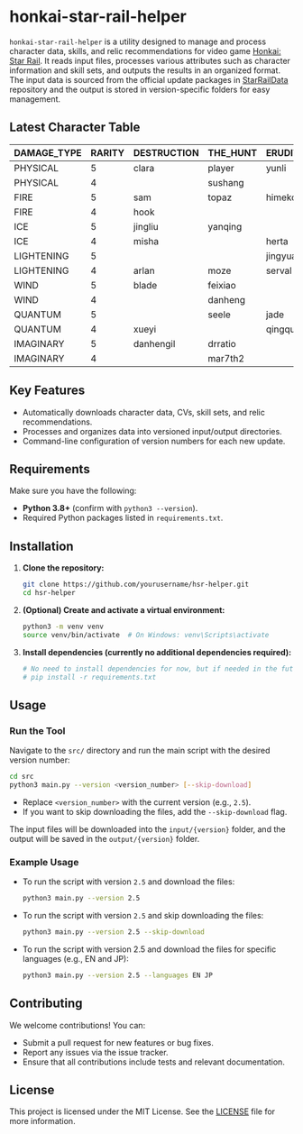 
# honkai-star-rail-helper

`honkai-star-rail-helper` is a utility designed to manage and process character data, skills, and relic recommendations for video  game [Honkai: Star Rail](https://en.wikipedia.org/wiki/Honkai:_Star_Rail). It reads input files, processes various attributes such as character information and skill sets, and outputs the results in an organized format. The input data is sourced from the official update packages in [StarRailData](https://github.com/Dimbreath/StarRailData/tree/master) repository and the output is stored in version-specific folders for easy management.

## Latest Character Table
<!-- CHARACTER_TABLE_START -->
| DAMAGE_TYPE | RARITY | DESTRUCTION        | THE_HUNT | ERUDITION | HARMONY | NIHILITY      | PRESERVATION | ABUNDANCE |
| ----------- | ------ | ------------------ | -------- | --------- | ------- | ------------- | ------------ | --------- |
| PHYSICAL    | 5      | clara|player|yunli | boothill | argenti   | robin   |               |              |           |
| PHYSICAL    | 4      |                    | sushang  |           | hanya   | luka          |              | natasha   |
| FIRE        | 5      | sam                | topaz    | himeko    |         | jiaoqiu       | player2      | lingsha   |
| FIRE        | 4      | hook               |          |           | asta    | guinaifen     |              | gallagher |
| ICE         | 5      | jingliu            | yanqing  |           | ruanmei |               | gepard       |           |
| ICE         | 4      | misha              |          | herta     |         | pela          | mar7th       |           |
| LIGHTENING  | 5      |                    |          | jingyuan  |         | acheron|kafka |              | bailu     |
| LIGHTENING  | 4      | arlan              | moze     | serval    | tingyun |               |              |           |
| WIND        | 5      | blade              | feixiao  |           | bronya  | blackswan     |              | huohuo    |
| WIND        | 4      |                    | danheng  |           |         | sampo         |              |           |
| QUANTUM     | 5      |                    | seele    | jade      | sparkle | silverwolf    | fuxuan       |           |
| QUANTUM     | 4      | xueyi              |          | qingque   |         |               |              | lynx      |
| IMAGINARY   | 5      | danhengil          | drratio  |           | player3 | welt          | aventurine   | luocha    |
| IMAGINARY   | 4      |                    | mar7th2  |           | yukong  |               |              |           |
<!-- CHARACTER_TABLE_END -->

## Key Features
- Automatically downloads character data, CVs, skill sets, and relic recommendations.
- Processes and organizes data into versioned input/output directories.
- Command-line configuration of version numbers for each new update.

## Requirements

Make sure you have the following:
- **Python 3.8+** (confirm with `python3 --version`).
- Required Python packages listed in `requirements.txt`.

## Installation

1. **Clone the repository:**
   ```bash
   git clone https://github.com/yourusername/hsr-helper.git
   cd hsr-helper
   ```

2. **(Optional) Create and activate a virtual environment:**
   ```bash
   python3 -m venv venv
   source venv/bin/activate  # On Windows: venv\Scripts\activate
   ```

3. **Install dependencies (currently no additional dependencies required):**
   ```bash
   # No need to install dependencies for now, but if needed in the future:
   # pip install -r requirements.txt
   ```

## Usage

### Run the Tool
   Navigate to the `src/` directory and run the main script with the desired version number:
   ```bash
   cd src
   python3 main.py --version <version_number> [--skip-download]
   ```

   - Replace `<version_number>` with the current version (e.g., `2.5`).
   - If you want to skip downloading the files, add the `--skip-download` flag.

   The input files will be downloaded into the `input/{version}` folder, and the output will be saved in the `output/{version}` folder.

### Example Usage

- To run the script with version `2.5` and download the files:
  ```bash
  python3 main.py --version 2.5
  ```

- To run the script with version `2.5` and skip downloading the files:
  ```bash
  python3 main.py --version 2.5 --skip-download
  ```
  
- To run the script with version 2.5 and download the files for specific languages (e.g., EN and JP):
  ```bash
  python3 main.py --version 2.5 --languages EN JP
  ```

## Contributing

We welcome contributions! You can:
- Submit a pull request for new features or bug fixes.
- Report any issues via the issue tracker.
- Ensure that all contributions include tests and relevant documentation.

## License

This project is licensed under the MIT License. See the [LICENSE](LICENSE) file for more information.
